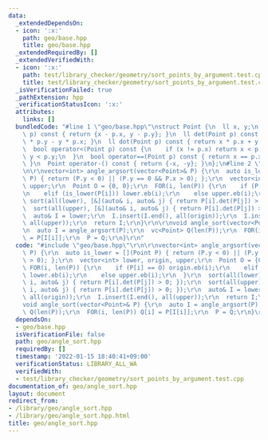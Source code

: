 ```yaml
---
data:
  _extendedDependsOn:
  - icon: ':x:'
    path: geo/base.hpp
    title: geo/base.hpp
  _extendedRequiredBy: []
  _extendedVerifiedWith:
  - icon: ':x:'
    path: test/library_checker/geometry/sort_points_by_argument.test.cpp
    title: test/library_checker/geometry/sort_points_by_argument.test.cpp
  _isVerificationFailed: true
  _pathExtension: hpp
  _verificationStatusIcon: ':x:'
  attributes:
    links: []
  bundledCode: "#line 1 \"geo/base.hpp\"\nstruct Point {\n  ll x, y;\n  Point operator-(Point\
    \ p) const { return {x - p.x, y - p.y}; }\n  ll det(Point p) const { return x\
    \ * p.y - y * p.x; }\n  ll dot(Point p) const { return x * p.x + y * p.y; }\n\
    \  bool operator<(Point p) const {\n    if (x != p.x) return x < p.x;\n    return\
    \ y < p.y;\n  }\n  bool operator==(Point p) const { return x == p.x && y == p.y;\
    \ }\n  Point operator-() const { return {-x, -y}; }\n};\n#line 2 \"geo/angle_sort.hpp\"\
    \n\r\nvector<int> angle_argsort(vector<Point>& P) {\r\n  auto is_lower = [](Point\
    \ P) { return (P.y < 0) || (P.y == 0 && P.x > 0); };\r\n  vector<int> lower, origin,\
    \ upper;\r\n  Point O = {0, 0};\r\n  FOR(i, len(P)) {\r\n    if (P[i] == O) origin.eb(i);\r\
    \n    elif (is_lower(P[i])) lower.eb(i);\r\n    else upper.eb(i);\r\n  }\r\n \
    \ sort(all(lower), [&](auto& i, auto& j) { return P[i].det(P[j]) > 0; });\r\n\
    \  sort(all(upper), [&](auto& i, auto& j) { return P[i].det(P[j]) > 0; });\r\n\
    \  auto& I = lower;\r\n  I.insert(I.end(), all(origin));\r\n  I.insert(I.end(),\
    \ all(upper));\r\n  return I;\r\n}\r\n\r\nvoid angle_sort(vector<Point>& P) {\r\
    \n  auto I = angle_argsort(P);\r\n  vc<Point> Q(len(P));\r\n  FOR(i, len(P)) Q[i]\
    \ = P[I[i]];\r\n  P = Q;\r\n}\r\n"
  code: "#include \"geo/base.hpp\"\r\n\r\nvector<int> angle_argsort(vector<Point>&\
    \ P) {\r\n  auto is_lower = [](Point P) { return (P.y < 0) || (P.y == 0 && P.x\
    \ > 0); };\r\n  vector<int> lower, origin, upper;\r\n  Point O = {0, 0};\r\n \
    \ FOR(i, len(P)) {\r\n    if (P[i] == O) origin.eb(i);\r\n    elif (is_lower(P[i]))\
    \ lower.eb(i);\r\n    else upper.eb(i);\r\n  }\r\n  sort(all(lower), [&](auto&\
    \ i, auto& j) { return P[i].det(P[j]) > 0; });\r\n  sort(all(upper), [&](auto&\
    \ i, auto& j) { return P[i].det(P[j]) > 0; });\r\n  auto& I = lower;\r\n  I.insert(I.end(),\
    \ all(origin));\r\n  I.insert(I.end(), all(upper));\r\n  return I;\r\n}\r\n\r\n\
    void angle_sort(vector<Point>& P) {\r\n  auto I = angle_argsort(P);\r\n  vc<Point>\
    \ Q(len(P));\r\n  FOR(i, len(P)) Q[i] = P[I[i]];\r\n  P = Q;\r\n}\r\n"
  dependsOn:
  - geo/base.hpp
  isVerificationFile: false
  path: geo/angle_sort.hpp
  requiredBy: []
  timestamp: '2022-01-15 18:40:41+09:00'
  verificationStatus: LIBRARY_ALL_WA
  verifiedWith:
  - test/library_checker/geometry/sort_points_by_argument.test.cpp
documentation_of: geo/angle_sort.hpp
layout: document
redirect_from:
- /library/geo/angle_sort.hpp
- /library/geo/angle_sort.hpp.html
title: geo/angle_sort.hpp
---
```

